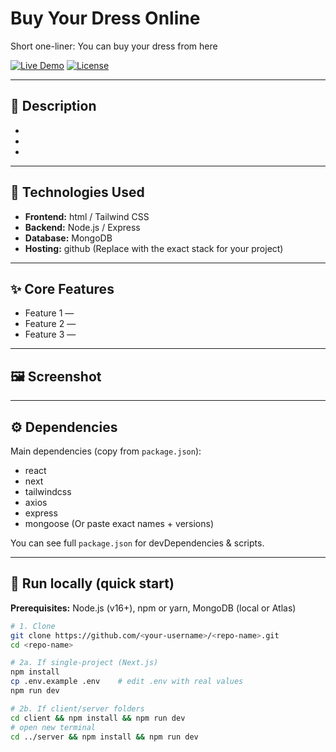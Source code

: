 # Buy Your Dress Online
Short one-liner: You can buy your dress from here

[![Live Demo](https://img.shields.io/badge/Live-Demo-brightgreen?style=for-the-badge)](https://captain-kanak.github.io/e-commerce-website-1/)
[![License](https://img.shields.io/badge/license-MIT-blue?style=for-the-badge)](./LICENSE)

---

## 🔖 Description
- 
- 
- 

---

## 🧩 Technologies Used
- **Frontend:** html / Tailwind CSS  
- **Backend:** Node.js / Express  
- **Database:** MongoDB  
- **Hosting:** github
(Replace with the exact stack for your project)

---

## ✨ Core Features
- Feature 1 — 
- Feature 2 — 
- Feature 3 — 

---

## 🖼 Screenshot


---

## ⚙️ Dependencies
Main dependencies (copy from `package.json`):
- react
- next
- tailwindcss
- axios
- express
- mongoose
(Or paste exact names + versions)

You can see full `package.json` for devDependencies & scripts.

---

## 🚀 Run locally (quick start)
**Prerequisites:** Node.js (v16+), npm or yarn, MongoDB (local or Atlas)

```bash
# 1. Clone
git clone https://github.com/<your-username>/<repo-name>.git
cd <repo-name>

# 2a. If single-project (Next.js)
npm install
cp .env.example .env    # edit .env with real values
npm run dev

# 2b. If client/server folders
cd client && npm install && npm run dev
# open new terminal
cd ../server && npm install && npm run dev
